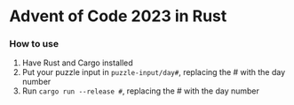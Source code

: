 # Advent of Code 2023 in Rust

### How to use
1. Have Rust and Cargo installed 
2. Put your puzzle input in `puzzle-input/day#`, replacing the # with the 
   day number
3. Run `cargo run --release #`, replacing the # with the day number